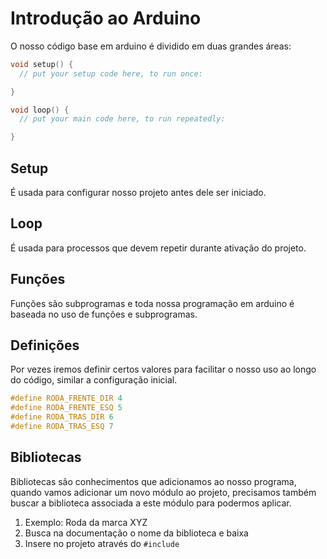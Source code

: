# Introdução ao Arduino

O nosso código base em arduino é dividido em duas grandes áreas:

```c
void setup() {
  // put your setup code here, to run once:

}

void loop() {
  // put your main code here, to run repeatedly:

}
```

## Setup

É usada para configurar nosso projeto antes dele ser iniciado.

## Loop

É usada para processos que devem repetir durante ativação do projeto.

## Funções

Funções são subprogramas e toda nossa programação em arduino é baseada no uso de funções e subprogramas.

## Definições

Por vezes iremos definir certos valores para facilitar o nosso uso ao longo do código, similar a configuração inicial.

```c
#define RODA_FRENTE_DIR 4
#define RODA_FRENTE_ESQ 5
#define RODA_TRAS_DIR 6
#define RODA_TRAS_ESQ 7
```
## Bibliotecas

Bibliotecas são conhecimentos que adicionamos ao nosso programa, quando vamos adicionar um novo módulo ao projeto, precisamos também buscar a biblioteca associada a este módulo para podermos aplicar.

1. Exemplo: Roda da marca XYZ
2. Busca na documentação o nome da biblioteca e baixa
3. Insere no projeto através do `#include`